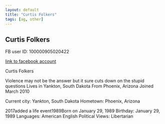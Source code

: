 ```yaml
---
layout: default
title: "Curtis Folkers"
tags: [ag, other]
---
```



## Curtis Folkers
FB user ID: 100000905020422[link to facebook account](https://www.facebook.com/100000905020422)


 Curtis Folkers


 Violence may not be the answer but it sure cuts down on the stupid questions Lives in Yankton, South Dakota From Phoenix, Arizona Joined March 2010

Current city: Yankton, South Dakota
Hometown: Phoenix, Arizona

2017added a life event1989Born on January 29, 1989
Birthday: January 29, 1989
Languages: American English
Political Views: Libertarian

